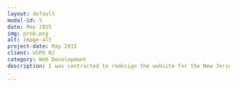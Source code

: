```yaml
---
layout: default
modal-id: 5
date: May 2015
img: prob.png
alt: image-alt
project-date: May 2015
client: USPO NJ
category: Web Development
description: I was contracted to redesign the website for the New Jersey Probation Office (NJPO). They provided me with a Drupal template to work with, and I was responsible for following their style guides and branding guidelines while customizing the site to their specific needs. One of the primary objectives was to ensure that the website was easily accessible to visitors using mobile devices, so I prioritized mobile-first viewing during the design process. By leveraging the features and functionalities of the template, I was able to create a visually appealing and user-friendly website that effectively communicated the NJPO's message to the public.
.
---
```

